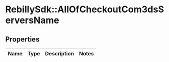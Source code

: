 # RebillySdk::AllOfCheckoutCom3dsServersName

## Properties
Name | Type | Description | Notes
------------ | ------------- | ------------- | -------------

